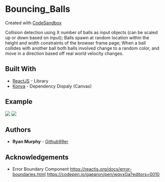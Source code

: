 # Bouncing_Balls
Created with [CodeSandbox](https://codesandbox.io)

Collision detection using X number of balls as input objects (can be scaled up or down based on input); Balls spawn at random location within the height and width constraints of the browser frame page; When a ball collides with another ball both balls involved change to a random color, and move in a direction based off real world velocity changes.

## Built With
* [ReactJS](https://reactjs.org/) - Library
* [Konva](https://github.com/konvajs/react-konva) - Dependency Dispaly (Canvas)

## Example
![](balls_gify2.gif)
![](balls_gify1.gif)

## Authors

* **Ryan Murphy** - [Github99er](https://github.com/Github99er)

## Acknowledgements

- Error Boundary Component
https://reactjs.org/docs/error-boundaries.html
https://codepen.io/gaearon/pen/wqvxGa?editors=0010


